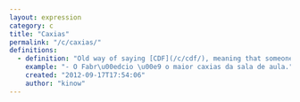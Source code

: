 ```yaml
---
layout: expression
category: c
title: "Caxias"
permalink: "/c/caxias/"
definitions:
  - definition: "Old way of saying [CDF](/c/cdf/), meaning that someone is very intelligent, maybe even a nerd. There are still some places where caxias is used more often than CDF."
    example: "- O Fabr\u00edcio \u00e9 o maior caxias da sala de aula."
    created: "2012-09-17T17:54:06"
    author: "kinow"
---
```

